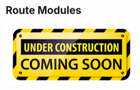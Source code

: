 # Route Modules

<img src="../assets/images/Under-Construction-Sign.png" alt="Under Construction" width="350" />
